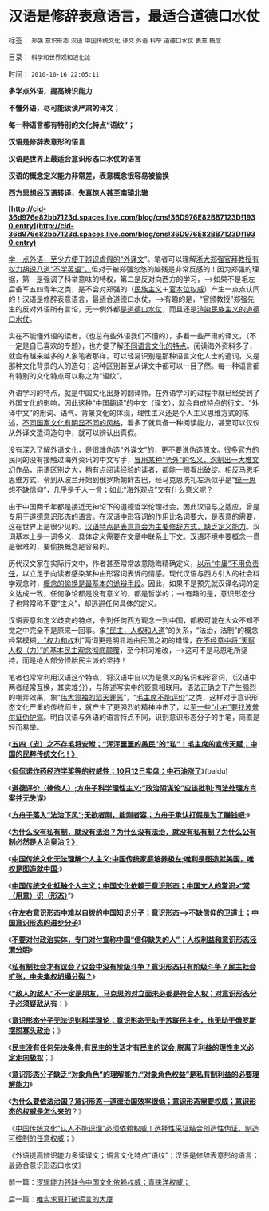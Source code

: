 # 汉语是修辞表意语言，最适合道德口水仗

标签： `郑强` `意识形态` `汉语` `中国传统文化` `译文` `外语` `科举` `道德口水仗` `表意` `概念` 

目录： `科学和世界观和进化论`

时间： `2010-10-16 22:05:11`

**多学点外语，提高辨识能力**

**不懂外语，尽可能读读严肃的译文；**

**每一种语言都有特别的文化特点“语纹”；**

**汉语是修辞表意形的语言**

**汉语是世界上最适合意识形态口水仗的语言**

**汉语的概念定义能力非常差，表意概念很容易被偷换**

**西方思想经汉语转译，失真惊人甚至南辕北辙**

**[http://cid-36d976e82bb7123d.spaces.live.com/blog/cns!36D976E82BB7123D!1930.entry](http://cid-36d976e82bb7123d.spaces.live.com/blog/cns!36D976E82BB7123D!1930.entry)**

[学一点外语，至少方便于辨识虚假的“外译文](../../../2009/6/1/汉语和西语，诡辩和演讲，西塞罗和凯撒.md)”。笔者可以理解[浙大郑强官拜教授有权力胡说八道“不学英语”，](../../../2009/5/19/疑证与实证的精确语义，及疑证从无.md)但对于被郑强忽悠的脑残是非常反感的！因为郑强的理据，第一是强调了科举意味的特权，第二是反对向西方的学习，——>如果不是毛左后备军五四青年之类，是不会对郑强的（[民族主义](http://blog.sina.com.cn/s/blog_5563a64d0100l65z.html)＋[官本位权威](../../../2010/7/29/人权普世的价值观在于捍卫自已的权益.md)）产生一点点认同的！汉语是修辞表意语言，最适合道德口水仗，——>有趣的是，“官颁教授”郑强先生的反对外语所有言论，无一例外都[是道德口水仗](../../../2009/1/28/笑谈中国道德口水仗之左中右派.md)，而且还是[渲染民族主义的道德口水仗](http://cid-36d976e82bb7123d.spaces.live.com/blog/cns!36D976E82BB7123D!1822.entry)。

实在不能懂外语的读者，（也总有些外语我们不懂的），多看一些严肃的译文，（不一定是自已喜欢的专题），也方便了解[不同语言文化的特点](../../../2009/11/6/语言文化和交易成本和分离统一的关系.md)。阅读海外资料多了，就会有越来越多的人象笔者那样，可以轻易识别是那种语言文化人士的遣词，又是那种文化背景的人的造句；这种区别甚至从译文中都可以一目了然。每一种语言都有特别的文化特点可以称之为“语纹”。

外语学习的特点，就是中国文化出身的翻译师，在外语学习的过程中就已经受到了外国文化的影响，因此这种“中国翻译”的中文（译文），就会自成特点的行文。“外译中文”的用词、语气、背景文化的体现，理性主义还是个人主义思维方式的陈述，[不同国家文化有明显不同的风格](../../../2009/10/27/西方文化擅长局部，东方文人长于整体吗？.md)，看多了就具备一种阅读能力，甚至可以仅仅从外译文遣词造句中，就可以辨认出真假。

没有深入了解外语文化，是很难伪造“外译文”的，更不要说伪造原文。很多官方的民间的没有接触过海外资讯的中文写手，[冒用某种“老外”的名义，泡制出一大堆文幻作品](../../../2009/10/10/定制民意出口转内销.md)，用语区别之大，稍有点阅读经验的读者，都能一眼看出破绽。相反马恩毛思维方式，令到从波兰开始到俄罗斯朝鲜古巴，经马克思洗礼左派似乎是“[统一思想不缺信仰](http://cid-36d976e82bb7123d.spaces.live.com/blog/cns!36D976E82BB7123D!1674.entry)”，几乎是千人一言；如此“海外观点”又有什么意义呢？

由于中国两千年都是接近无神论下的道德哲学伦理社会，因此汉语与之适应，曾是专用于[道德意识形态的语言](../../../2009/5/18/热爱中国文化的国人才会关注弥补汉语的缺陷.md)。在汉语中形容词的作用比名词要大，是表意的需要，这在世界上是很少见的。[汉语特点是表意意会为主要修辞方式，缺乏定义能力](../../../2009/5/14/中国式诡辩：利用汉语歧义特点曲解.md)。汉词基本上是一词多义，具体定义需要在文章中联系上下文。汉语环境中要概念一贯是很难的，要偷换概念是容易的。

历代汉文家在实际行文中，作者甚至常常故意隐晦精确定义，[以示“中庸”不用负责任](http://darthvad.blog.sohu.com/132381039.html)，以立足于向读者感染某种由形容词表诉的情感。现代汉语与西方引入的社会科学观念时，[概念的偷换是最基本的诡辩手段](../../../2010/5/4/科学开始于精确概念定义.md)。因此，如果不是预先就汉译名词的定义达成一致，任何争论都是没有意义的，都是哲学的；——>有趣的是，意识形态分子也常常称不要“主义”，却逃避任何具体的定义。

汉语表意和定义歧变的特点，令到任何西方观念一到中国，都极可能在大众不知不觉之中完全不是原来一回事。象[“民主，人权和人道](../../../2010/9/21/人道，人道主义和民粹.md)”的关系，“法治，法制”的概念经常模糊[，“权力和权](../../../2010/5/15/“权力－权利－义务”模型即奴隶制.md)利”两词更是明显地由民国之初的错译，[在不经意中将“天赋人权（力）”的基本民主观念彻底颠覆](../../../2010/3/26/道德治国“上纲上线”和中庸之道“减纲下线”.md)，至今积习难改，——>这可不是马恩毛所坚持，而是绝大部分怪胎民主派的坚持！

笔者也常常利用汉语这个特点，将汉语中自以为是褒义的名词和形容词，（汉语中两者经常互换，其实难分），与陈述写实中的贬意相联用，语法正确之下产生强烈的嘲弄效果，象“[伟大领袖的滔天罪恶](../../../2010/9/10/帝国强大了，也就必然要灭亡了.md)”，“[毛主席不能评价](../../../2010/5/24/袁腾飞确实没有资格评价毛主席！散户有胆量赚钱吗？.md)”之类，这样对于意识形态文化严重的传统师生，就产生了更强烈的精神冲击了，以[至一些“小右”要找波普尔证伪护驾](../../../2009/6/18/科学不是理论！科学三要素包含波普尔证伪原则.md)。明白汉语与外语的语言特点不同，识别意识形态分子的手笔，简直是轻而易举。

《[**五四（皮）之不存毛将安附；“浑浑噩噩的愚民”的“私”！毛主席的宣传天赋；中国的民粹传统文化！》**](../../../2010/10/11/五四皮之不存毛将安附.md)

《[**侃侃诺炸药经济学奖等的权威性；10月12日实盘：中石油涨了**](http://hi.baidu.com/darthchn/blog/item/e87bb7f5c36fb961dcc4744f.html)》(baidu)

《[**道德评价（律他人）;方舟子科学理性主义;“政治阴谋论”应该批判;司法处理方肖案并无失误**](http://hi.baidu.com/darthchn/blog/item/e734ef4f3585c506b2de052a.html)》

《[**方舟子落入“法治下风”;无欲者刚，能刚者容；方舟子承认打假是为了赚钱吧**](../../../2010/10/12/无欲者刚，能刚者容；方舟子赚点钱吧，不丢人的.md);》

《[**为什么没有私有制，就没有法治？为什么没有法治，就没有私有制？为什么公有制必然是人治皇治？》**](../../../2010/10/12/没有私有制，就没有法治.md)

《[**中国传统文化无法理解个人主义;中国传统家庭培养极左;唯利是图造就美国，唯权是图造就中国**](http://blog.sina.com.cn/s/blog_5563a64d0100lt0f.html);》

《[**中国传统文化抵触个人主义；中国文化依赖于意识形态；中国文人的常识>“常（用意）识（形态）**](../../../2010/10/13/中国传统文化对个人主义根本抵触.md)”》

《[**在左右意识形态中难以自拨的中国知识分子；意识形态——>不缺信仰的卫道士；中国意识形态的进步分子**](../../../2010/10/13/在左右意识形态中难以自拨的进步分子.md)》

《[**不要对付政治实体，专门对付宣称中国“信仰缺失的人”；人权利益和意识形态泾渭分明**](../../../2010/10/14/人权利益和意识形态泾渭分明.md)》

《[**私有制社会才有议会？议会中没有阶级斗争？意识形态只有阶级斗争？民主社会扩张，中央集权坍塌分裂？**](../../../2010/10/14/为什么只有私有制社会才有议会.md)》

《[**“敌人的敌人”不一定是朋友，马克思的对立面未必都是符合人权；对意识形态分子必须疑敌从有**](../../../2010/10/14/“敌人的敌人”不一定是朋友;意识形态都是敌人；.md)；》

《[**意识形态分子无法识别科学理论；意识形态无助于苏联民主化，也无助于俄罗斯摆脱寡头政治**](../../../2010/10/14/“敌人的敌人”不一定是朋友;意识形态都是敌人；.md)；》

《[**民主没有任何先决条件;有民主的生活才有民主的议会;脱离了利益的理性主义必定走向极权**](../../../2010/10/15/有民主的生活方式才有民主的社会.md)；》

《[**意识形态分子缺乏“对象角色”的理解能力;“对象角色权益”是私有制利益的必要理解能力**](../../../2010/10/15/“对象角色权益”是私有制利益的必要理解能力.md)》

《[**为什么要依法治国？意识形态－道德治国效率很低；意识形态需要权威；意识形态的权威是怎么来的**](../../../2010/10/16/为什么要依法治国？为什么意识形态需要权威？.md)？》

《[中国传统文化“认人不能识理”必须依赖权威！选择性采证结合创造性伪证，制造可控制的任意权威](../../../2010/10/16/逻辑能力残缺令中国文化依赖权威；青睐洋权威；.md)；》

《外语提高辨识能力多读译文；语言文化特点“语纹”；汉语是修辞表意形的语言；最适合意识形态口水仗》



前一篇：[逻辑能力残缺令中国文化依赖权威；青睐洋权威；](../../../2010/10/16/逻辑能力残缺令中国文化依赖权威；青睐洋权威；.md)

后一篇：[唯实求真打破谎言的大厦](../../../2010/10/17/唯实求真打破谎言的大厦.md)